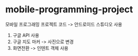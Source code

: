 # mobile-programming-project

모바일 프로그래밍 프로젝트 코드 -> 안드로이드 스튜디오 사용

1. 구글 API 사용
2. 구글 지도 마커 -> 사진으로 변경
3. 화면전환 -> 인텐트 객체 사용
